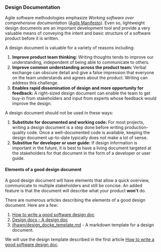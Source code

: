 ### Design Documentation

Agile software methodologies emphasize _Working software over comprehensive documentation_ ([Agile Manifesto](https://agilemanifesto.org)).  Even so, lightweight design documents are an important development tool and provide a very valuable means of conveying the intent and basic structure of a software product before it is written.

A design document is valuable for a variety of reasons including:
1. **Improve product team thinking:** Writing thoughts tends to improve our understanding, independent of being able to communicate to others.
1. **Improve common understanding across the product team:** Verbal exchange can obscure detail and give a false impression that everyone on the team understands and agrees about the product.  Writing can address this challenge.
1. **Enables rapid dissemination of design and more opportunity for feedback:** A right-sized design document can enable the team to get buy-in from stakeholders and input from experts whose feedback would improve the design.

A design document should not be used in these ways:
1. **Substitute for documented and working code:** For most projects, writing a design document is a step done before writing production-quality code. Once a well-documented code is available, keeping the design document up-to-date typically does not make a lot of sense.  
1. **Substitue for developer or user guide:** If design information is important in the future, it is best to have a living document targeted at the stakeholders for that document in the form of a developer or user guide.

#### Elements of a good design document

A good design document will have elements that allow a quick overview, communicate to multiple stakeholders and still be concise.  An added feature is that the document will describe what your product **won't** do.

There are numerous articles describing the elements of a good design document. Here are a few:
1. [How to write a good software design doc](https://medium.freecodecamp.org/how-to-write-a-good-software-design-document-66fcf019569c)
1. [Design docs - A design doc](https://medium.com/@cramforce/design-docs-a-design-doc-a152f4484c6b)
1. [jlhawn/design_docke_template.md](https://gist.github.com/jlhawn/0a861fb21e162bf367ad) - A markdown template for a design document.

We will use the design template described in the first article [How to write a good software design doc](https://medium.freecodecamp.org/how-to-write-a-good-software-design-document-66fcf019569c).
